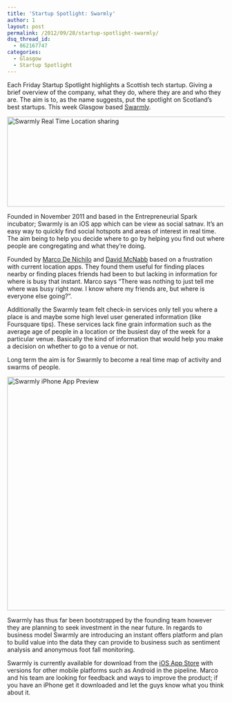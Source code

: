 ```yaml
---
title: 'Startup Spotlight: Swarmly'
author: 1
layout: post
permalink: /2012/09/28/startup-spotlight-swarmly/
dsq_thread_id:
  - 862167747
categories:
  - Glasgow
  - Startup Spotlight
---
```

Each Friday Startup Spotlight highlights a Scottish tech startup. Giving a brief overview of the company, what they do, where they are and who they are. The aim is to, as the name suggests, put the spotlight on Scotland’s best startups. This week Glasgow based [Swarmly][1].

[<img class="aligncenter size-full wp-image-3071" title="swarmly-ios-logo" src="http://www.rookieoven.com/wp-content/uploads/2012/09/swarmly-ios-logo.png" alt="Swarmly Real Time Location sharing" width="540" height="208" />][2]

Founded in November 2011 and based in the Entrepreneurial Spark incubator; Swarmly is an iOS app which can be view as social satnav. It&#8217;s an easy way to quickly find social hotspots and areas of interest in real time. The aim being to help you decide where to go by helping you find out where people are congregating and what they&#8217;re doing.

Founded by [Marco De Nichilo][3] and [David McNabb][4] based on a frustration with current location apps. They found them useful for finding places nearby or finding places friends had been to but lacking in information for where is busy that instant. Marco says &#8220;There was nothing to just tell me where was busy right now. I know where my friends are, but where is everyone else going?&#8221;.

Additionally the Swarmly team felt check-in services only tell you where a place is and maybe some high level user generated information (like Foursquare tips). These services lack fine grain information such as the average age of people in a location or the busiest day of the week for a particular venue. Basically the kind of information that would help you make a decision on whether to go to a venue or not.

Long term the aim is for Swarmly to become a real time map of activity and swarms of people.

[<img class="aligncenter size-full wp-image-3091" title="swarmly-app-preview" src="http://www.rookieoven.com/wp-content/uploads/2012/09/swarmly-app-preview.png" alt="Swarmly iPhone App Preview" width="540" height="540" />][5]

Swarmly has thus far been bootstrapped by the founding team however they are planning to seek investment in the near future. In regards to business model Swarmly are introducing an instant offers platform and plan to build value into the data they can provide to business such as sentiment analysis and anonymous foot fall monitoring.

Swarmly is currently available for download from the [iOS App Store][6] with versions for other mobile platforms such as Android in the pipeline. Marco and his team are looking for feedback and ways to improve the product; if you have an iPhone get it downloaded and let the guys know what you think about it.

 [1]: http://swarmly.co "Swarmly real time location mobile app"
 [2]: http://www.rookieoven.com/wp-content/uploads/2012/09/swarmly-ios-logo.png
 [3]: http://twitter.com/@marcode "Marcode CEO of Swarmly Twitter"
 [4]: http://twitter.com/@nice_guy_davie "David Cofounder of Swarmly"
 [5]: http://www.rookieoven.com/wp-content/uploads/2012/09/swarmly-app-preview.png
 [6]: http://itun.es/ibD37t "Swarmly iOS app store link"

